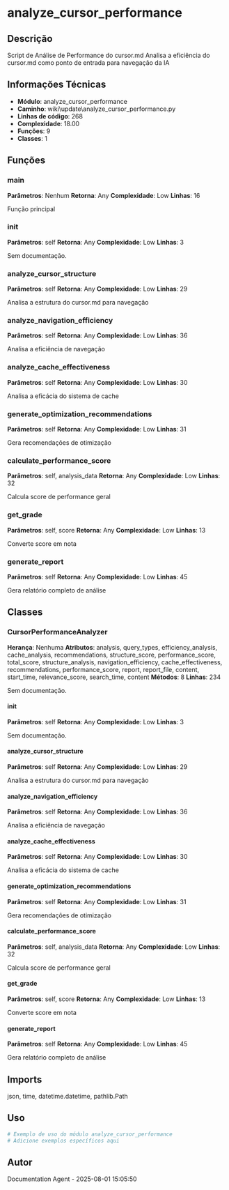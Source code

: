# analyze_cursor_performance

## Descrição

Script de Análise de Performance do cursor.md
Analisa a eficiência do cursor.md como ponto de entrada para navegação da IA

## Informações Técnicas

- **Módulo**: analyze_cursor_performance
- **Caminho**: wiki\update\analyze_cursor_performance.py
- **Linhas de código**: 268
- **Complexidade**: 18.00
- **Funções**: 9
- **Classes**: 1

## Funções

### main

**Parâmetros**: Nenhum
**Retorna**: Any
**Complexidade**: Low
**Linhas**: 16

Função principal

### __init__

**Parâmetros**: self
**Retorna**: Any
**Complexidade**: Low
**Linhas**: 3

Sem documentação.

### analyze_cursor_structure

**Parâmetros**: self
**Retorna**: Any
**Complexidade**: Low
**Linhas**: 29

Analisa a estrutura do cursor.md para navegação

### analyze_navigation_efficiency

**Parâmetros**: self
**Retorna**: Any
**Complexidade**: Low
**Linhas**: 36

Analisa a eficiência de navegação

### analyze_cache_effectiveness

**Parâmetros**: self
**Retorna**: Any
**Complexidade**: Low
**Linhas**: 30

Analisa a eficácia do sistema de cache

### generate_optimization_recommendations

**Parâmetros**: self
**Retorna**: Any
**Complexidade**: Low
**Linhas**: 31

Gera recomendações de otimização

### calculate_performance_score

**Parâmetros**: self, analysis_data
**Retorna**: Any
**Complexidade**: Low
**Linhas**: 32

Calcula score de performance geral

### get_grade

**Parâmetros**: self, score
**Retorna**: Any
**Complexidade**: Low
**Linhas**: 13

Converte score em nota

### generate_report

**Parâmetros**: self
**Retorna**: Any
**Complexidade**: Low
**Linhas**: 45

Gera relatório completo de análise

## Classes

### CursorPerformanceAnalyzer

**Herança**: Nenhuma
**Atributos**: analysis, query_types, efficiency_analysis, cache_analysis, recommendations, structure_score, performance_score, total_score, structure_analysis, navigation_efficiency, cache_effectiveness, recommendations, performance_score, report, report_file, content, start_time, relevance_score, search_time, content
**Métodos**: 8
**Linhas**: 234

Sem documentação.

#### __init__

**Parâmetros**: self
**Retorna**: Any
**Complexidade**: Low
**Linhas**: 3

Sem documentação.

#### analyze_cursor_structure

**Parâmetros**: self
**Retorna**: Any
**Complexidade**: Low
**Linhas**: 29

Analisa a estrutura do cursor.md para navegação

#### analyze_navigation_efficiency

**Parâmetros**: self
**Retorna**: Any
**Complexidade**: Low
**Linhas**: 36

Analisa a eficiência de navegação

#### analyze_cache_effectiveness

**Parâmetros**: self
**Retorna**: Any
**Complexidade**: Low
**Linhas**: 30

Analisa a eficácia do sistema de cache

#### generate_optimization_recommendations

**Parâmetros**: self
**Retorna**: Any
**Complexidade**: Low
**Linhas**: 31

Gera recomendações de otimização

#### calculate_performance_score

**Parâmetros**: self, analysis_data
**Retorna**: Any
**Complexidade**: Low
**Linhas**: 32

Calcula score de performance geral

#### get_grade

**Parâmetros**: self, score
**Retorna**: Any
**Complexidade**: Low
**Linhas**: 13

Converte score em nota

#### generate_report

**Parâmetros**: self
**Retorna**: Any
**Complexidade**: Low
**Linhas**: 45

Gera relatório completo de análise

## Imports

json, time, datetime.datetime, pathlib.Path

## Uso

```python
# Exemplo de uso do módulo analyze_cursor_performance
# Adicione exemplos específicos aqui
```

## Autor

Documentation Agent - 2025-08-01 15:05:50
